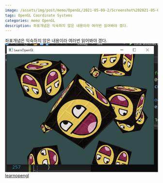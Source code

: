 ```yaml
---
image: /assets/img/post/memo/OpenGL/2021-05-09-2/Screenshot%202021-05-09%20223226.png
tags: OpenGL Coordinate Systems
categories: memo OpenGL
description: 좌표개념은 익숙하지 않은 내용이라 여러번 읽어봐야 겠다. 
---
```

좌표개념은 익숙하지 않은 내용이라 여러번 읽어봐야 겠다. 
\
![](/assets/img/post/memo/OpenGL/2021-05-09-2/Screenshot%202021-05-09%20223226.png)
\
[learnopengl](https://learnopengl.com/Getting-started/Coordinate-Systems)